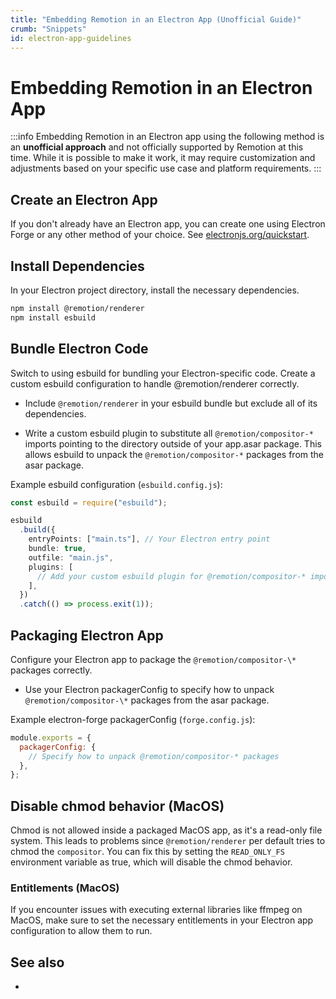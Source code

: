 ```yaml
---
title: "Embedding Remotion in an Electron App (Unofficial Guide)"
crumb: "Snippets"
id: electron-app-guidelines
---
```


# Embedding Remotion in an Electron App

:::info
Embedding Remotion in an Electron app using the following method is an **unofficial approach** and not officially supported by Remotion at this time. While it is possible to make it work, it may require customization and adjustments based on your specific use case and platform requirements.
:::

## Create an Electron App

If you don't already have an Electron app, you can create one using Electron Forge or any other method of your choice. See [electronjs.org/quickstart](https://www.electronjs.org/docs/latest/tutorial/quick-start).

## Install Dependencies

In your Electron project directory, install the necessary dependencies.

```bash
npm install @remotion/renderer
npm install esbuild
```

## Bundle Electron Code

Switch to using esbuild for bundling your Electron-specific code. Create a custom esbuild configuration to handle @remotion/renderer correctly.

- Include `@remotion/renderer` in your esbuild bundle but exclude all of its dependencies.

- Write a custom esbuild plugin to substitute all `@remotion/compositor-*` imports pointing to the directory outside of your app.asar package. This allows esbuild to unpack the `@remotion/compositor-*` packages from the asar package.

Example esbuild configuration (`esbuild.config.js`):

```ts
const esbuild = require("esbuild");

esbuild
  .build({
    entryPoints: ["main.ts"], // Your Electron entry point
    bundle: true,
    outfile: "main.js",
    plugins: [
      // Add your custom esbuild plugin for @remotion/compositor-* imports
    ],
  })
  .catch(() => process.exit(1));
```

## Packaging Electron App

Configure your Electron app to package the `@remotion/compositor-\*` packages correctly.

- Use your Electron packagerConfig to specify how to unpack `@remotion/compositor-\*` packages from the asar package.

Example electron-forge packagerConfig (`forge.config.js`):

```js
module.exports = {
  packagerConfig: {
    // Specify how to unpack @remotion/compositor-* packages
  },
};
```

## Disable chmod behavior (MacOS)

Chmod is not allowed inside a packaged MacOS app, as it's a read-only file system. This leads to problems since `@remotion/renderer` per default tries to chmod the `compositor`.
You can fix this by setting the `READ_ONLY_FS` environment variable as true, which will disable the chmod behavior.

### Entitlements (MacOS)

If you encounter issues with executing external libraries like ffmpeg on MacOS, make sure to set the necessary entitlements in your Electron app configuration to allow them to run.

## See also

-
